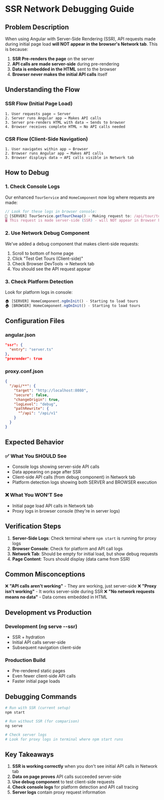 # SSR Network Debugging Guide

## Problem Description

When using Angular with Server-Side Rendering (SSR), API requests made during initial page load **will NOT appear in the browser's Network tab**. This is because:

1. **SSR Pre-renders the page** on the server
2. **API calls are made server-side** during pre-rendering
3. **Data is embedded in the HTML** sent to the browser
4. **Browser never makes the initial API calls** itself

## Understanding the Flow

### SSR Flow (Initial Page Load)

```
1. User requests page → Server
2. Server runs Angular app → Makes API calls
3. Server pre-renders HTML with data → Sends to browser
4. Browser receives complete HTML → No API calls needed
```

### CSR Flow (Client-Side Navigation)

```
1. User navigates within app → Browser
2. Browser runs Angular app → Makes API calls
3. Browser displays data → API calls visible in Network tab
```

## How to Debug

### 1. Check Console Logs

Our enhanced `TourService` and `HomeComponent` now log where requests are made:

```typescript
// Look for these logs in browser console:
🔗 [SERVER] TourService.getTourCheap() - Making request to: /api/tour/top-5-cheap
🖥️ This request is made server-side (SSR) - will NOT appear in Browser Network tab
```

### 2. Use Network Debug Component

We've added a debug component that makes client-side requests:

1. Scroll to bottom of home page
2. Click "Test Get Tours (Client-side)"
3. Check Browser DevTools → Network tab
4. You should see the API request appear

### 3. Check Platform Detection

Look for platform logs in console:

```typescript
🏠 [SERVER] HomeComponent.ngOnInit() - Starting to load tours
🏠 [BROWSER] HomeComponent.ngOnInit() - Starting to load tours
```

## Configuration Files

### angular.json

```json
"ssr": {
  "entry": "server.ts"
},
"prerender": true
```

### proxy.conf.json

```json
{
  "/api/**": {
    "target": "http://localhost:8080",
    "secure": false,
    "changeOrigin": true,
    "logLevel": "debug",
    "pathRewrite": {
      "^/api": "/api/v1"
    }
  }
}
```

## Expected Behavior

### ✅ What You SHOULD See

- Console logs showing server-side API calls
- Data appearing on page after SSR
- Client-side API calls (from debug component) in Network tab
- Platform detection logs showing both SERVER and BROWSER execution

### ❌ What You WON'T See

- Initial page load API calls in Network tab
- Proxy logs in browser console (they're in server logs)

## Verification Steps

1. **Server-Side Logs**: Check terminal where `npm start` is running for proxy logs
2. **Browser Console**: Check for platform and API call logs
3. **Network Tab**: Should be empty for initial load, but show debug requests
4. **Page Content**: Tours should display (data came from SSR)

## Common Misconceptions

❌ **"API calls aren't working"** - They are working, just server-side
❌ **"Proxy isn't working"** - It works server-side during SSR
❌ **"No network requests means no data"** - Data comes embedded in HTML

## Development vs Production

### Development (ng serve --ssr)

- SSR + hydration
- Initial API calls server-side
- Subsequent navigation client-side

### Production Build

- Pre-rendered static pages
- Even fewer client-side API calls
- Faster initial page loads

## Debugging Commands

```bash
# Run with SSR (current setup)
npm start

# Run without SSR (for comparison)
ng serve

# Check server logs
# Look for proxy logs in terminal where npm start runs
```

## Key Takeaways

1. **SSR is working correctly** when you don't see initial API calls in Network tab
2. **Data on page proves** API calls succeeded server-side
3. **Use debug component** to test client-side requests
4. **Check console logs** for platform detection and API call tracing
5. **Server logs** contain proxy request information
